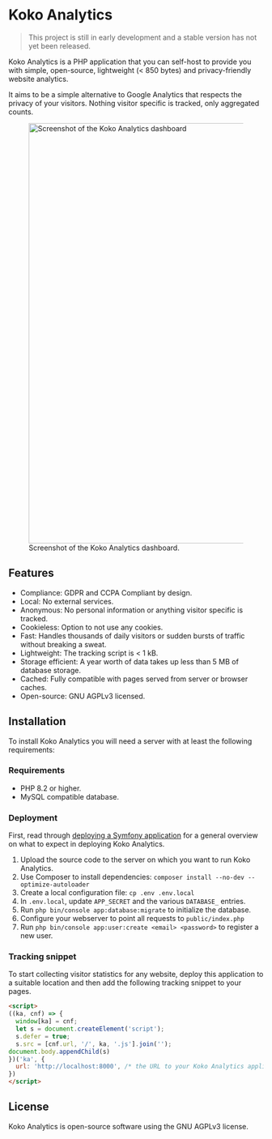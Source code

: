 # Koko Analytics

> This project is still in early development and a stable version has not yet been released.

Koko Analytics is a PHP application that you can self-host to provide you with simple, open-source, lightweight (< 850 bytes) and privacy-friendly website analytics.

It aims to be a simple alternative to Google Analytics that respects the privacy of your visitors. Nothing visitor specific is tracked, only aggregated counts.

<figure>
  <img src="https://raw.githubusercontent.com/koko-analytics/standalone/main/public/screenshot.png" alt="Screenshot of the Koko Analytics dashboard" loading="lazy" width="830">
  <figcaption>Screenshot of the Koko Analytics dashboard.</figcaption>
</figure>


## Features

- Compliance: GDPR and CCPA Compliant by design.
- Local: No external services.
- Anonymous: No personal information or anything visitor specific is tracked.
- Cookieless: Option to not use any cookies.
- Fast: Handles thousands of daily visitors or sudden bursts of traffic without breaking a sweat.
- Lightweight: The tracking script is < 1 kB.
- Storage efficient: A year worth of data takes up less than 5 MB of database storage.
- Cached: Fully compatible with pages served from server or browser caches.
- Open-source: GNU AGPLv3 licensed.


## Installation

To install Koko Analytics you will need a server with at least the following requirements:


### Requirements

- PHP 8.2 or higher.
- MySQL compatible database.


### Deployment

First, read through [deploying a Symfony application](https://symfony.com/doc/current/deployment.html) for a general overview on what to expect in deploying Koko Analytics.

1. Upload the source code to the server on which you want to run Koko Analytics.
1. Use Composer to install dependencies: `composer install --no-dev --optimize-autoloader`
1. Create a local configuration file: `cp .env .env.local`
1. In `.env.local`, update `APP_SECRET` and the various `DATABASE_` entries.
1. Run `php bin/console app:database:migrate` to initialize the database.
1. Configure your webserver to point all requests to `public/index.php`
1. Run `php bin/console app:user:create <email> <password>` to register a new user.


### Tracking snippet

To start collecting visitor statistics for any website, deploy this application to a suitable location and then add the following tracking snippet to your pages.

```html
<script>
((ka, cnf) => {
  window[ka] = cnf;
  let s = document.createElement('script');
  s.defer = true;
  s.src = [cnf.url, '/', ka, '.js'].join('');
document.body.appendChild(s)
})('ka', {
  url: 'http://localhost:8000', /* the URL to your Koko Analytics application instance */
})
</script>
```

## License

Koko Analytics is open-source software using the GNU AGPLv3 license.
